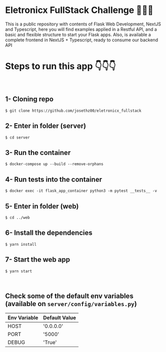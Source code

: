 # Eletronicx FullStack Challenge 🤯🤯🤯
This is a public repository with contents of Flask Web Development, NextJS and Typescript, here you will find examples applied in a Restful API, and a basic and flexible structure to start your Flask apps. Also, is available a complete frontend in NextJS + Typescript, ready to consume our backend API
<br />
<h1>Steps to run this app 👇👇👇</h1>
<br />

1- Cloning repo
-----------------------------------

```
$ git clone https://github.com/josethz00/eletronicx_fullstack
```

2- Enter in folder (server)
-----------------------------------

```
$ cd server
```

3- Run the container
-----------------------------------

```
$ docker-compose up --build --remove-orphans
```

4- Run tests into the container
-----------------------------------

```
$ docker exec -it flask_app_container python3 -m pytest __tests__ -v
```

5- Enter in folder (web)
-----------------------------------

```
$ cd ../web
```

6- Install the dependencies
-----------------------------------

```
$ yarn install
```

7- Start the web app
-----------------------------------

```
$ yarn start
```

<br />

## Check some of the default env variables (available on ``` server/config/variables.py ```)

| Env Variable  | Default Value |
| ------------- | ------------- |
| HOST  | '0.0.0.0'  |
| PORT  | '5000' |
| DEBUG | 'True' |
